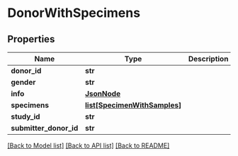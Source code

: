 # DonorWithSpecimens

## Properties
Name | Type | Description | Notes
------------ | ------------- | ------------- | -------------
**donor_id** | **str** |  | [optional] 
**gender** | **str** |  | [optional] 
**info** | [**JsonNode**](JsonNode.md) |  | [optional] 
**specimens** | [**list[SpecimenWithSamples]**](SpecimenWithSamples.md) |  | [optional] 
**study_id** | **str** |  | [optional] 
**submitter_donor_id** | **str** |  | [optional] 

[[Back to Model list]](../README.md#documentation-for-models) [[Back to API list]](../README.md#documentation-for-api-endpoints) [[Back to README]](../README.md)


